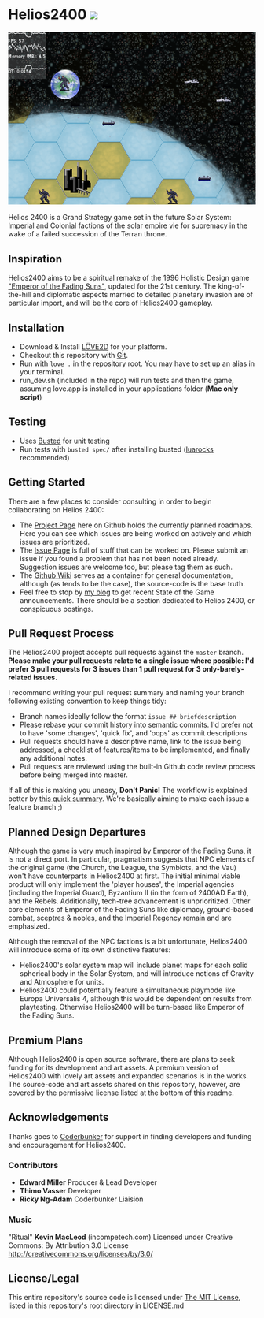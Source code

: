 # Helios2400 <img src="https://travis-ci.org/Sewerbird/Helios2400.svg?branch=master" />

![Helios2400 Header](https://github.com/Sewerbird/Helios2400/blob/master/SemiFancyScreenie.png)

Helios 2400 is a Grand Strategy game set in the future Solar System: Imperial and Colonial factions of the solar empire vie for supremacy in the wake of a failed succession of the Terran throne.

## Inspiration

Helios2400 aims to be a spiritual remake of the 1996 Holistic Design game ["Emperor of the Fading Suns"](https://en.wikipedia.org/wiki/Emperor_of_the_Fading_Suns), updated for the 21st century. The king-of-the-hill and diplomatic aspects married to detailed planetary invasion are of particular import, and will be the core of Helios2400 gameplay.


## Installation

- Download & Install [LÖVE2D](https://love2d.org/) for your platform.
- Checkout this repository with [Git](https://git-scm.com/downloads).
- Run with `love .` in the repository root. You may have to set up an alias in your terminal.
- run_dev.sh (included in the repo) will run tests and then the game, assuming love.app is installed in your applications folder (**Mac only script**)

## Testing

- Uses [Busted](http://olivinelabs.com/busted/) for unit testing
- Run tests with `busted spec/` after installing busted ([luarocks](https://luarocks.org/) recommended)

## Getting Started

There are a few places to consider consulting in order to begin collaborating on Helios 2400:

- The [Project Page](https://github.com/Sewerbird/Helios2400/projects) here on Github holds the currently planned roadmaps. Here you can see which issues are being worked on actively and which issues are prioritized.
- The [Issue Page](https://github.com/Sewerbird/Helios2400/issues) is full of stuff that can be worked on. Please submit an issue if you found a problem that has not been noted already. Suggestion issues are welcome too, but please tag them as such.
- The [Github Wiki](https://github.com/Sewerbird/Helios2400/wiki) serves as a container for general documentation, although (as tends to be the case), the source-code is the base truth.
- Feel free to stop by [my blog](https://sewerbird.github.io) to get recent State of the Game announcements. There should be a section dedicated to Helios 2400, or conspicuous postings.

## Pull Request Process

The Helios2400 project accepts pull requests against the `master` branch. **Please make your pull requests relate to a single issue where possible: I'd prefer 3 pull requests for 3 issues than 1 pull request for 3 only-barely-related issues.**

I recommend writing your pull request summary and naming your branch following existing convention to keep things tidy:

- Branch names ideally follow the format `issue_##_briefdescription`
- Please rebase your commit history into semantic commits. I'd prefer not to have 'some changes', 'quick fix', and 'oops' as commit descriptions
- Pull requests should have a descriptive name, link to the issue being addressed, a checklist of features/items to be implemented, and finally any additional notes.
- Pull requests are reviewed using the built-in Github code review process before being merged into master.

If all of this is making you uneasy, **Don't Panic!** The workflow is explained better by [this quick summary](https://www.atlassian.com/git/tutorials/comparing-workflows/feature-branch-workflow). We're basically aiming to make each issue a feature branch ;)

## Planned Design Departures

Although the game is very much inspired by Emperor of the Fading Suns, it is not a direct port. In particular, pragmatism suggests that NPC elements of the original game (the Church, the League, the Symbiots, and the Vau) won't have counterparts in Helios2400 at first. The initial minimal viable product will only implement the 'player houses', the Imperial agencies (including the Imperial Guard), Byzantium II (in the form of 2400AD Earth), and the Rebels. Additionally, tech-tree advancement is unprioritized. Other core elements of Emperor of the Fading Suns like diplomacy, ground-based combat, sceptres & nobles, and the Imperial Regency remain and are emphasized.

Although the removal of the NPC factions is a bit unfortunate, Helios2400 will introduce some of its own distinctive features:

- Helios2400's solar system map will include planet maps for each solid spherical body in the Solar System, and will introduce notions of Gravity and Atmosphere for units.
- Helios2400 could potentially feature a simultaneous playmode like Europa Universalis 4, although this would be dependent on results from playtesting. Otherwise Helios2400 will be turn-based like Emperor of the Fading Suns.

## Premium Plans

Although Helios2400 is open source software, there are plans to seek funding for its development and art assets. A premium version of Helios2400 with lovely art assets and expanded scenarios is in the works. The source-code and art assets shared on this repository, however, are covered by the permissive license listed at the bottom of this readme.

## Acknowledgements

Thanks goes to [Coderbunker](http://www.coderbunker.com/) for support in finding developers and funding and encouragement for Helios2400.

### Contributors

- **Edward Miller** Producer & Lead Developer
- **Thimo Vasser** Developer
- **Ricky Ng-Adam** Coderbunker Liaision

### Music

"Ritual" **Kevin MacLeod** (incompetech.com)
Licensed under Creative Commons: By Attribution 3.0 License
http://creativecommons.org/licenses/by/3.0/

## License/Legal

This entire repository's source code is licensed under [The MIT License](https://github.com/Sewerbird/Helios2400/blob/master/LICENSE.md), listed in this repository's root directory in LICENSE.md
